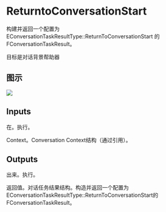 # ReturntoConversationStart

构建并返回一个配置为 EConversationTaskResultType::ReturnToConversationStart 的 FConversationTaskResult。

目标是对话背景帮助器

## 图示

![]($-20221218-18330848.png)

## Inputs

在。执行。

Context。Conversation Context结构（通过引用）。 

## Outputs

出来。执行。

返回值。对话任务结果结构。构造并返回一个配置为EConversationTaskResultType::ReturnToConversationStart的FConversationTaskResult。
